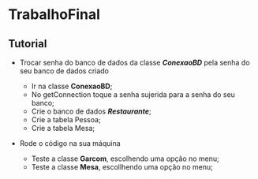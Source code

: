 # TrabalhoFinal

## Tutorial 


- Trocar senha do banco de dados da classe ***ConexaoBD*** pela senha do seu banco de dados criado
     - Ir na classe **ConexaoBD**;
     - No getConnection toque a senha sujerida para a senha do seu banco;
     - Crie o banco de dados ***Restaurante***;
     - Crie a tabela Pessoa;
     - Crie a tabela Mesa;
       
- Rode o código na sua máquina
   - Teste a classe **Garcom**, escolhendo uma opção no menu;
   - Teste a classe **Mesa**, escollhendo uma opção no menu;
